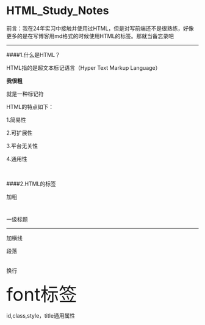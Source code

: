 # HTML_Study_Notes
前言：我在24年实习中接触并使用过HTML，但是对写前端还不是很熟练，好像更多的是在写博客用md格式的时候使用HTML的标签。那就当备忘录吧

---
####1.什么是HTML？

HTML指的是超文本标记语言（Hyper Text Markup Language）

<b>我很粗</b>

<b></b>就是一种标记符

HTML的特点如下：

1.简易性

2.可扩展性

3.平台无关性

4.通用性

<br>

####2.HTML的标签

<b></b>加粗

<h1></h1>一级标题

<hr>加横线


<p></p>段落

<br>换行

<font size = "30">font标签 </font>

id,class,style，title通用属性

